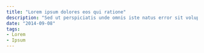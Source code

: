 ```yaml
---
title: "Lorem ipsum dolores eos qui ratione"
description: "Sed ut perspiciatis unde omnis iste natus error sit voluptatem"
date: "2014-09-08"
tags:
- Lorem
- Ipsum
---
```


